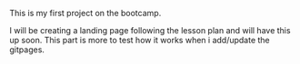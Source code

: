 This is my first project on the bootcamp.

I will be creating a landing page following the lesson plan and will have this up soon. This part is more to test how it works when i add/update the gitpages.
